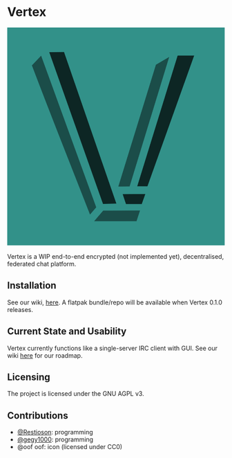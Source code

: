 # Vertex
![Vertex logo](client/gtk/res/icon.svg)

Vertex is a WIP end-to-end encrypted (not implemented yet), decentralised, federated chat platform.

## Installation

See our wiki, [here](https://github.com/Restioson/vertex/wiki/Building-&-Deploying). A flatpak bundle/repo will be 
available when Vertex 0.1.0 releases.

## Current State and Usability

Vertex currently functions like a single-server IRC client with GUI. See our wiki [here](https://github.com/Restioson/vertex/wiki/Roadmap)
for our roadmap.

## Licensing

The project is licensed under the GNU AGPL v3.

## Contributions
- [@Restioson](https://github.com/Restioson): programming
- [@gegy1000](https://github.com/gegy1000): programming
- @oof oof: icon (licensed under CC0)
